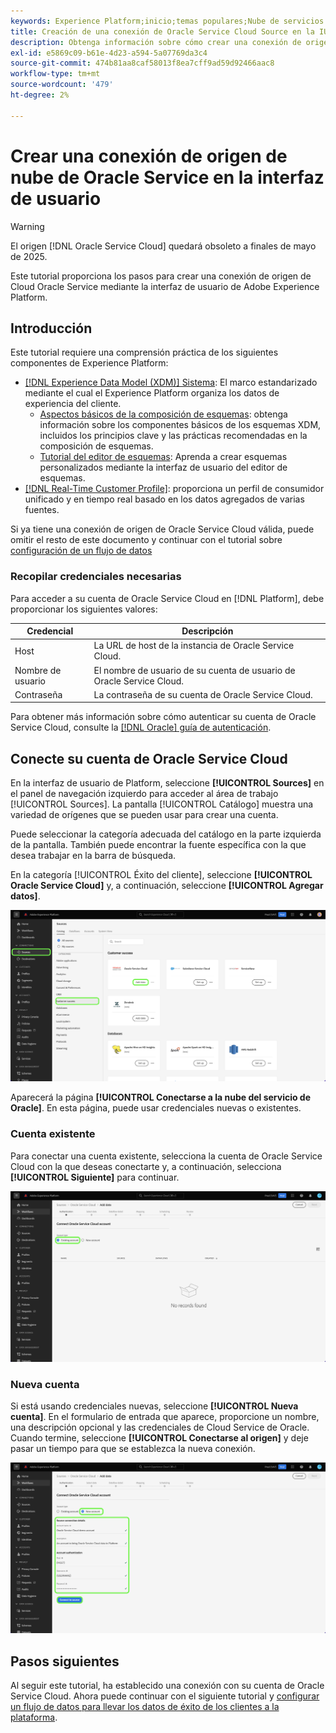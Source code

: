 ```yaml
---
keywords: Experience Platform;inicio;temas populares;Nube de servicios de Oracle;Nube de servicios de oracle
title: Creación de una conexión de Oracle Service Cloud Source en la IU
description: Obtenga información sobre cómo crear una conexión de origen de Cloud Oracle Service mediante la interfaz de usuario de Adobe Experience Platform.
exl-id: e5869c09-b61e-4d23-a594-5a07769da3c4
source-git-commit: 474b81aa8caf58013f8ea7cff9ad59d92466aac8
workflow-type: tm+mt
source-wordcount: '479'
ht-degree: 2%

---
```


# Crear una conexión de origen de nube de Oracle Service en la interfaz de usuario

>[!WARNING]
>
>El origen [!DNL Oracle Service Cloud] quedará obsoleto a finales de mayo de 2025.

Este tutorial proporciona los pasos para crear una conexión de origen de Cloud Oracle Service mediante la interfaz de usuario de Adobe Experience Platform.

## Introducción

Este tutorial requiere una comprensión práctica de los siguientes componentes de Experience Platform:

* [[!DNL Experience Data Model (XDM)] Sistema](../../../../../xdm/home.md): El marco estandarizado mediante el cual el Experience Platform organiza los datos de experiencia del cliente.
   * [Aspectos básicos de la composición de esquemas](../../../../../xdm/schema/composition.md): obtenga información sobre los componentes básicos de los esquemas XDM, incluidos los principios clave y las prácticas recomendadas en la composición de esquemas.
   * [Tutorial del editor de esquemas](../../../../../xdm/tutorials/create-schema-ui.md): Aprenda a crear esquemas personalizados mediante la interfaz de usuario del editor de esquemas.
* [[!DNL Real-Time Customer Profile]](../../../../../profile/home.md): proporciona un perfil de consumidor unificado y en tiempo real basado en los datos agregados de varias fuentes.

Si ya tiene una conexión de origen de Oracle Service Cloud válida, puede omitir el resto de este documento y continuar con el tutorial sobre [configuración de un flujo de datos](../../dataflow/customer-success.md)

### Recopilar credenciales necesarias

Para acceder a su cuenta de Oracle Service Cloud en [!DNL Platform], debe proporcionar los siguientes valores:

| Credencial | Descripción |
| ---------- | ----------- |
| Host | La URL de host de la instancia de Oracle Service Cloud. |
| Nombre de usuario | El nombre de usuario de su cuenta de usuario de Oracle Service Cloud. |
| Contraseña | La contraseña de su cuenta de Oracle Service Cloud. |

Para obtener más información sobre cómo autenticar su cuenta de Oracle Service Cloud, consulte la [[!DNL Oracle] guía de autenticación](https://docs.oracle.com/en/cloud/saas/b2c-service/20c/cxska/OKCS_Authenticate_and_Authorize.html).

## Conecte su cuenta de Oracle Service Cloud

En la interfaz de usuario de Platform, seleccione **[!UICONTROL Sources]** en el panel de navegación izquierdo para acceder al área de trabajo [!UICONTROL Sources]. La pantalla [!UICONTROL Catálogo] muestra una variedad de orígenes que se pueden usar para crear una cuenta.

Puede seleccionar la categoría adecuada del catálogo en la parte izquierda de la pantalla. También puede encontrar la fuente específica con la que desea trabajar en la barra de búsqueda.

En la categoría [!UICONTROL Éxito del cliente], seleccione **[!UICONTROL Oracle Service Cloud]** y, a continuación, seleccione **[!UICONTROL Agregar datos]**.

![Se resaltó el catálogo de orígenes con la fuente de nube de Oracle Service.](../../../../images/tutorials/create/oracle-service-cloud/catalog.png)

Aparecerá la página **[!UICONTROL Conectarse a la nube del servicio de Oracle]**. En esta página, puede usar credenciales nuevas o existentes.

### Cuenta existente

Para conectar una cuenta existente, selecciona la cuenta de Oracle Service Cloud con la que deseas conectarte y, a continuación, selecciona **[!UICONTROL Siguiente]** para continuar.

![Interfaz de cuenta existente.](../../../../images/tutorials/create/oracle-service-cloud/existing.png)

### Nueva cuenta

Si está usando credenciales nuevas, seleccione **[!UICONTROL Nueva cuenta]**. En el formulario de entrada que aparece, proporcione un nombre, una descripción opcional y las credenciales de Cloud Service de Oracle. Cuando termine, seleccione **[!UICONTROL Conectarse al origen]** y deje pasar un tiempo para que se establezca la nueva conexión.

![Interfaz de la nueva cuenta con valores de marcador de posición para.](../../../../images/tutorials/create/oracle-service-cloud/new.png)

## Pasos siguientes

Al seguir este tutorial, ha establecido una conexión con su cuenta de Oracle Service Cloud. Ahora puede continuar con el siguiente tutorial y [configurar un flujo de datos para llevar los datos de éxito de los clientes a la plataforma](../../dataflow/crm.md).
